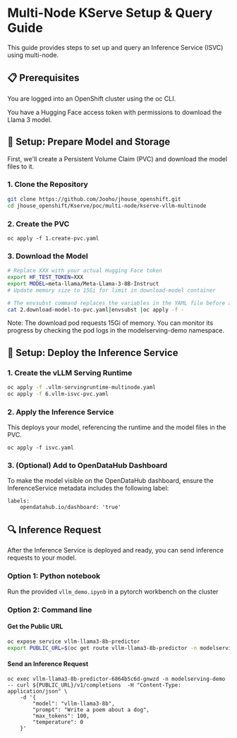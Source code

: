 # Multi-Node KServe Setup & Query Guide

This guide provides steps to set up and query an Inference Service (ISVC) using multi-node.

## 📋 Prerequisites

You are logged into an OpenShift cluster using the oc CLI.

You have a Hugging Face access token with permissions to download the Llama 3 model.

## 🚀 Setup: Prepare Model and Storage
First, we'll create a Persistent Volume Claim (PVC) and download the model files to it.

### 1. Clone the Repository

```bash 
git clone https://github.com/Jooho/jhouse_openshift.git
cd jhouse_openshift/Kserve/poc/multi-node/kserve-vllm-multinode
```

### 2. Create the PVC

`oc apply -f 1.create-pvc.yaml`

### 3. Download the Model
```bash 
# Replace XXX with your actual Hugging Face token
export HF_TEST_TOKEN=XXX
export MODEL=meta-llama/Meta-Llama-3-8B-Instruct
# Update memory size to 15Gi for limit in download-model container
```

```bash
# The envsubst command replaces the variables in the YAML file before applying it
cat 2.download-model-to-pvc.yaml|envsubst |oc apply -f -
```
Note: The download pod requests 15Gi of memory. You can monitor its progress by checking the pod logs in the modelserving-demo namespace.


## 🚀 Setup: Deploy the Inference Service
### 1. Create the vLLM Serving Runtime

```bash
oc apply -f .vllm-servingruntime-multinode.yaml
oc apply -f 6.vllm-isvc-pvc.yaml
```

### 2. Apply the Inference Service
This deploys your model, referencing the runtime and the model files in the PVC.

`oc apply -f isvc.yaml`

### 3. (Optional) Add to OpenDataHub Dashboard

To make the model visible on the OpenDataHub dashboard, ensure the InferenceService metadata includes the following label:
```
labels:
    opendatahub.io/dashboard: 'true'
```

## 🔍 Inference Request
After the Inference Service is deployed and ready, you can send inference requests to your model.

### Option 1: Python notebook
Run the provided `vllm_demo.ipynb` in a pytorch workbench on the cluster

### Option 2: Command line
#### Get the Public URL
```bash
oc expose service vllm-llama3-8b-predictor
export PUBLIC_URL=$(oc get route vllm-llama3-8b-predictor -n modelserving-demo -o jsonpath='{"http://"}{.spec.host}{"\n"}')
```

#### Send an Inference Request
``` 
oc exec vllm-llama3-8b-predictor-6864b5c6d-gnwzd -n modelserving-demo -- curl ${PUBLIC_URL}/v1/completions  -H "Content-Type: application/json" \
    -d '{
        "model": "vllm-llama3-8b",
        "prompt": "Write a poem about a dog",
        "max_tokens": 100,
        "temperature": 0
    }'
```
